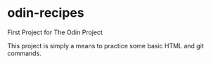 # odin-recipes
First Project for The Odin Project

This project is simply a means to practice some basic HTML and git commands.